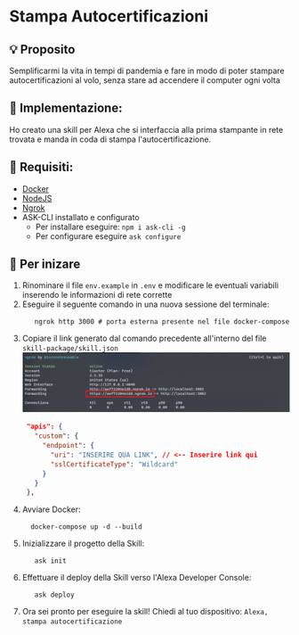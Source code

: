 # Stampa Autocertificazioni

## 💡 Proposito

Semplificarmi la vita in tempi di pandemia e fare in modo di poter stampare autocertificazioni al volo, senza stare ad
accendere il computer ogni volta

## 📝 Implementazione:

Ho creato una skill per Alexa che si interfaccia alla prima stampante in rete trovata e manda in coda di stampa
l'autocertificazione.

## 🌱 Requisiti:

* [Docker](https://www.docker.com/)
* [NodeJS](https://nodejs.org/)
* [Ngrok](https://ngrok.com/)
* ASK-CLI installato e configurato
  * Per installare eseguire: `npm i ask-cli -g`
  * Per configurare eseguire `ask configure`

## 🔰 Per inizare

1) Rinominare il file `env.example` in `.env` e modificare le eventuali variabili inserendo le informazioni di rete
   corrette
2) Eseguire il seguente comando in una nuova sessione del terminale:
      ```shell
         ngrok http 3000 # porta esterna presente nel file docker-compose
      ```
3) Copiare il link generato dal comando precedente all'interno del file `skill-package/skill.json`
   ![img.png](image/img.png)
   ```json
    "apis": {
      "custom": {
        "endpoint": {
          "uri": "INSERIRE QUA LINK", // <-- Inserire link qui
          "sslCertificateType": "Wildcard"
        }
      }
    },
   ```
3) Avviare Docker:
    ```shell
      docker-compose up -d --build
    ```
4) Inizializzare il progetto della Skill:
   ```shell
      ask init
   ```
5) Effettuare il deploy della Skill verso l'Alexa Developer Console:
   ```shell
      ask deploy
   ```
6) Ora sei pronto per eseguire la skill! Chiedi al tuo dispositivo:
   ```Alexa, stampa autocertificazione```
